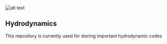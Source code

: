 ![alt text](https://github.com/jakehanson/ISING/blob/dev/Ising_Freeze.gif)

## Hydrodynamics
This repository is currently used for storing important hydrodynamic codes